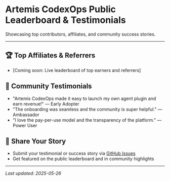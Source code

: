 # Artemis CodexOps Public Leaderboard & Testimonials

Showcasing top contributors, affiliates, and community success stories.

---

## 🏆 Top Affiliates & Referrers
- [Coming soon: Live leaderboard of top earners and referrers]

## 🌟 Community Testimonials
- "Artemis CodexOps made it easy to launch my own agent plugin and earn revenue!" — Early Adopter
- "The onboarding was seamless and the community is super helpful." — Ambassador
- "I love the pay-per-use model and the transparency of the platform." — Power User

## 📣 Share Your Story
- Submit your testimonial or success story via [GitHub Issues](https://github.com/jetstreamin/artemis-codexops/issues)
- Get featured on the public leaderboard and in community highlights

---

_Last updated: 2025-05-26_
